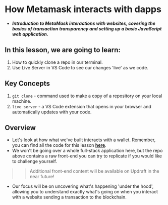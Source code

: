 # How Metamask interacts with dapps
- ***Introduction to MetaMask interactions with websites, covering the basics of transaction transparency and setting up a basic JavaScript web application.***

## In this lesson, we are going to learn:
1. How to quickly clone a repo in our terminal.
2. Use Live Server in VS Code to see our changes 'live' as we code.

## Key Concepts
1. `git clone` - command used to make a copy of a repository on your local machine.
2. `live server` - a VS Code extension that opens in your browser and automatically updates with your code.

## Overview
- Let's look at how what we've built interacts with a wallet. Remember, you can find all the code for this lesson **[here](https://github.com/Cyfrin/html-fund-me-f23)**.
- We won't be going over a whole full-stack application here, but the repo above contains a raw front-end you can try to replicate if you would like to challenge yourself.

>> Additional front-end content will be available on Updraft in the near future!

- Our focus will be on uncovering what's happening 'under the hood', allowing you to understand exactly what's going on when you interact with a website sending a transaction to the blockchain.

## 